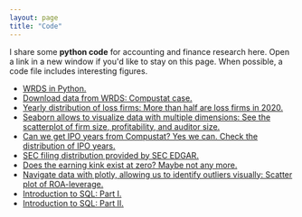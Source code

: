 ```yaml
---
layout: page
title: "Code"
---
```


I share some **python code** for accounting and finance research here. Open a link in a new window if you'd like to stay on this page. When possible, a code file includes interesting figures.<br/>

* [WRDS in Python.](https://github.com/jaeyoonyu/blog-posting/blob/master/wrds-intro.ipynb)<br/>
* [Download data from WRDS: Compustat case.](https://github.com/jaeyoonyu/blog-posting/blob/master/wrds-download-compustat.ipynb)<br/>
* [Yearly distribution of loss firms: More than half are loss firms in 2020.](https://github.com/jaeyoonyu/blog-posting/blob/master/compustat-loss-firm-distribution.ipynb) <br/>
* [Seaborn allows to visualize data with multiple dimensions: See the scatterplot of firm size, profitability, and auditor size.](https://github.com/jaeyoonyu/blog-posting/blob/master/sctterplot-ROA-size-Big4.ipynb)<br/>
* [Can we get IPO years from Compustat? Yes we can. Check the distribution of IPO years.](https://github.com/jaeyoonyu/blog-posting/blob/master/Compustat-ipodate.ipynb)<br/>
* [SEC filing distribution provided by SEC EDGAR.](https://github.com/jaeyoonyu/sec-archives/blob/master/SEC_filings_dist.ipynb)<br/>
* [Does the earning kink exist at zero? Maybe not any more.](https://github.com/jaeyoonyu/blog-posting/blob/master/is-there-kink-around-zero.ipynb)<br/>
* [Navigate data with plotly, allowing us to identify outliers visually: Scatter plot of ROA-leverage.](https://rawcdn.githack.com/jaeyoonyu/blog-posting/6bfcbbd164951cd69941ee2a33b779f5d519c769/plotly-hovering.html)<br/>
* [Introduction to SQL: Part I.](https://github.com/jaeyoonyu/blog-posting/blob/master/intro-to-sql-part1.ipynb)<br/>
* [Introduction to SQL: Part II.](https://github.com/jaeyoonyu/blog-posting/blob/master/intro-to-sql-part2.ipynb)<br/>


<!-- To render HTML and get a link:
https://raw.githack.com/
-->
<!-- Yearly distribution of Audit Analytics <br/>
Distribution of Critical Audit Matters <br/>
Yearly distribution of going-concern opinions <br/> 
Introduction to matplotlib <br/> 
Introduction to seaborn <br/> 
Introduction to financedatareader <br/> 
Introduction to bokeh <br/> 
Introduction to plotly <br/> 
Visualization with hovering function: https://plotly.com/python/hover-text-and-formatting/ <br/>
-->
